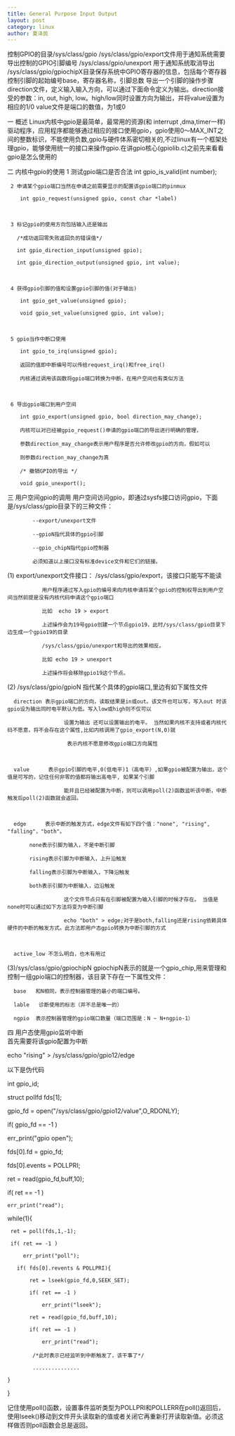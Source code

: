 ```yaml
---
title: General Purpose Input Output 
layout: post
category: linux
author: 夏泽民
---
```

<!-- more -->
控制GPIO的目录/sys/class/gpio
/sys/class/gpio/export文件用于通知系统需要导出控制的GPIO引脚编号
/sys/class/gpio/unexport 用于通知系统取消导出
/sys/class/gpio/gpiochipX目录保存系统中GPIO寄存器的信息，包括每个寄存器控制引脚的起始编号base，寄存器名称，引脚总数 导出一个引脚的操作步骤
direction文件，定义输入输入方向，可以通过下面命令定义为输出。direction接受的参数：in, out, high, low。high/low同时设置方向为输出，并将value设置为相应的1/0
value文件是端口的数值，为1或0

一 概述
  Linux内核中gpio是最简单，最常用的资源(和 interrupt ,dma,timer一样)驱动程序，应用程序都能够通过相应的接口使用gpio，gpio使用0～MAX_INT之间的整数标识，不能使用负数,gpio与硬件体系密切相关的,不过linux有一个框架处理gpio，能够使用统一的接口来操作gpio.在讲gpio核心(gpiolib.c)之前先来看看gpio是怎么使用的

二 内核中gpio的使用
     1 测试gpio端口是否合法 int gpio_is_valid(int number); 

     

     2 申请某个gpio端口当然在申请之前需要显示的配置该gpio端口的pinmux

        int gpio_request(unsigned gpio, const char *label)

     

     3 标记gpio的使用方向包括输入还是输出

       /*成功返回零失败返回负的错误值*/ 

       int gpio_direction_input(unsigned gpio); 

       int gpio_direction_output(unsigned gpio, int value); 

     

     4 获得gpio引脚的值和设置gpio引脚的值(对于输出)

        int gpio_get_value(unsigned gpio);

        void gpio_set_value(unsigned gpio, int value); 

     

     5 gpio当作中断口使用

        int gpio_to_irq(unsigned gpio); 

        返回的值即中断编号可以传给request_irq()和free_irq()

        内核通过调用该函数将gpio端口转换为中断，在用户空间也有类似方法

  

     6 导出gpio端口到用户空间

        int gpio_export(unsigned gpio, bool direction_may_change); 

        内核可以对已经被gpio_request()申请的gpio端口的导出进行明确的管理，

        参数direction_may_change表示用户程序是否允许修改gpio的方向，假如可以

        则参数direction_may_change为真

        /* 撤销GPIO的导出 */ 

        void gpio_unexport(); 

 
三 用户空间gpio的调用 
          用户空间访问gpio，即通过sysfs接口访问gpio，下面是/sys/class/gpio目录下的三种文件： 

            --export/unexport文件

            --gpioN指代具体的gpio引脚

            --gpio_chipN指代gpio控制器

            必须知道以上接口没有标准device文件和它们的链接。 

 (1) export/unexport文件接口：
               /sys/class/gpio/export，该接口只能写不能读

               用户程序通过写入gpio的编号来向内核申请将某个gpio的控制权导出到用户空间当然前提是没有内核代码申请这个gpio端口

               比如  echo 19 > export 

               上述操作会为19号gpio创建一个节点gpio19，此时/sys/class/gpio目录下边生成一个gpio19的目录

               /sys/class/gpio/unexport和导出的效果相反。 

               比如 echo 19 > unexport

               上述操作将会移除gpio19这个节点。 

 (2) /sys/class/gpio/gpioN
       指代某个具体的gpio端口,里边有如下属性文件

      direction 表示gpio端口的方向，读取结果是in或out。该文件也可以写，写入out 时该gpio设为输出同时电平默认为低。写入low或high则不仅可以

                      设置为输出 还可以设置输出的电平。 当然如果内核不支持或者内核代码不愿意，将不会存在这个属性,比如内核调用了gpio_export(N,0)就

                       表示内核不愿意修改gpio端口方向属性 

      

      value      表示gpio引脚的电平,0(低电平)1（高电平）,如果gpio被配置为输出，这个值是可写的，记住任何非零的值都将输出高电平, 如果某个引脚

                      能并且已经被配置为中断，则可以调用poll(2)函数监听该中断，中断触发后poll(2)函数就会返回。

                                   

      edge      表示中断的触发方式，edge文件有如下四个值："none", "rising", "falling"，"both"。

           none表示引脚为输入，不是中断引脚

           rising表示引脚为中断输入，上升沿触发

           falling表示引脚为中断输入，下降沿触发

           both表示引脚为中断输入，边沿触发

                      这个文件节点只有在引脚被配置为输入引脚的时候才存在。 当值是none时可以通过如下方法将变为中断引脚

                      echo "both" > edge;对于是both,falling还是rising依赖具体硬件的中断的触发方式。此方法即用户态gpio转换为中断引脚的方式

                

      active_low 不怎么明白，也木有用过                                                                

 (3)/sys/class/gpio/gpiochipN
      gpiochipN表示的就是一个gpio_chip,用来管理和控制一组gpio端口的控制器，该目录下存在一下属性文件： 

      

      base   和N相同，表示控制器管理的最小的端口编号。 

      lable   诊断使用的标志（并不总是唯一的） 

      ngpio  表示控制器管理的gpio端口数量（端口范围是：N ~ N+ngpio-1） 

四 用户态使用gpio监听中断      
首先需要将该gpio配置为中断

echo  "rising" > /sys/class/gpio/gpio12/edge       

以下是伪代码

int gpio_id;

struct pollfd fds[1];

 

gpio_fd = open("/sys/class/gpio/gpio12/value",O_RDONLY);

if( gpio_fd == -1 )

   err_print("gpio open");

fds[0].fd = gpio_fd;

fds[0].events  = POLLPRI;

ret = read(gpio_fd,buff,10);

if( ret == -1 )

    err_print("read");

while(1){

     ret = poll(fds,1,-1);

     if( ret == -1 )

         err_print("poll");

       if( fds[0].revents & POLLPRI){

           ret = lseek(gpio_fd,0,SEEK_SET);

           if( ret == -1 )

               err_print("lseek");

           ret = read(gpio_fd,buff,10);

           if( ret == -1 )

               err_print("read");

            /*此时表示已经监听到中断触发了，该干事了*/

            ...............

    }

}

记住使用poll()函数，设置事件监听类型为POLLPRI和POLLERR在poll()返回后，使用lseek()移动到文件开头读取新的值或者关闭它再重新打开读取新值。必须这样做否则poll函数会总是返回。
